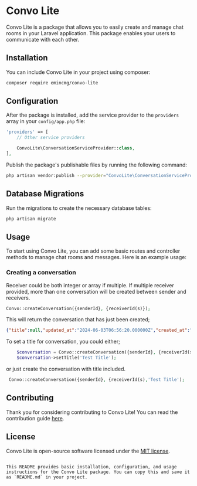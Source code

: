 
# Convo Lite

Convo Lite is a package that allows you to easily create and manage chat rooms in your Laravel application. This package enables your users to communicate with each other.

## Installation

You can include Convo Lite in your project using composer:

```bash
composer require emincmg/convo-lite
```

## Configuration

After the package is installed, add the service provider to the `providers` array in your `config/app.php` file:

```php
'providers' => [
    // Other service providers

    ConvoLite\ConversationServiceProvider::class,
],
```

Publish the package's publishable files by running the following command:

```bash
php artisan vendor:publish --provider="ConvoLite\ConversationServiceProvider"
```

## Database Migrations

Run the migrations to create the necessary database tables:

```bash
php artisan migrate
```

## Usage

To start using Convo Lite, you can add some basic routes and controller methods to manage chat rooms and messages. Here is an example usage:

### Creating a conversation

Receiver could be both integer or array if multiple. If multiple receiver provided, more than one conversation will be created between sender and receivers.

```php
Convo::createConversation({senderId}, {receiverId(s)});
```
This will return the conversation that has just been created; 

```json
{"title":null,"updated_at":"2024-06-03T06:56:20.000000Z","created_at":"2024-06-03T06:56:20.000000Z","id":15}
```
To set a title for conversation, you could either;

```php
    $conversation = Convo::createConversation({senderId}, {receiverId(s)});
    $conversation->setTitle('Test Title');
```
or just create the conversation with title included.

```php
 Convo::createConversation({senderId}, {receiverId(s),'Test Title');
```


## Contributing

Thank you for considering contributing to Convo Lite! You can read the contribution guide [here](CONTRIBUTING.md).

## License

Convo Lite is open-source software licensed under the [MIT license](LICENSE.md).
```

This README provides basic installation, configuration, and usage instructions for the Convo Lite package. You can copy this and save it as `README.md` in your project.
